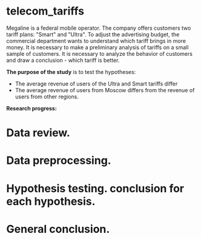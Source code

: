 # telecom_tariffs
Megaline is a federal mobile operator. The company offers customers two tariff plans: "Smart" and "Ultra". To adjust the advertising budget, the commercial department wants to understand which tariff brings in more money. It is necessary to make a preliminary analysis of tariffs on a small sample of customers. It is necessary to analyze the behavior of customers and draw a conclusion - which tariff is better.

**The purpose of the study** is to test the hypotheses:

- The average revenue of users of the Ultra and Smart tariffs differ
- The average revenue of users from Moscow differs from the revenue of users from other regions.

**Research progress:**

# Data review.
# Data preprocessing.
# Hypothesis testing. conclusion for each hypothesis.
# General conclusion.
